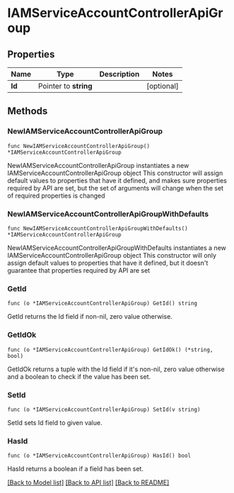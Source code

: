 # IAMServiceAccountControllerApiGroup

## Properties

Name | Type | Description | Notes
------------ | ------------- | ------------- | -------------
**Id** | Pointer to **string** |  | [optional] 

## Methods

### NewIAMServiceAccountControllerApiGroup

`func NewIAMServiceAccountControllerApiGroup() *IAMServiceAccountControllerApiGroup`

NewIAMServiceAccountControllerApiGroup instantiates a new IAMServiceAccountControllerApiGroup object
This constructor will assign default values to properties that have it defined,
and makes sure properties required by API are set, but the set of arguments
will change when the set of required properties is changed

### NewIAMServiceAccountControllerApiGroupWithDefaults

`func NewIAMServiceAccountControllerApiGroupWithDefaults() *IAMServiceAccountControllerApiGroup`

NewIAMServiceAccountControllerApiGroupWithDefaults instantiates a new IAMServiceAccountControllerApiGroup object
This constructor will only assign default values to properties that have it defined,
but it doesn't guarantee that properties required by API are set

### GetId

`func (o *IAMServiceAccountControllerApiGroup) GetId() string`

GetId returns the Id field if non-nil, zero value otherwise.

### GetIdOk

`func (o *IAMServiceAccountControllerApiGroup) GetIdOk() (*string, bool)`

GetIdOk returns a tuple with the Id field if it's non-nil, zero value otherwise
and a boolean to check if the value has been set.

### SetId

`func (o *IAMServiceAccountControllerApiGroup) SetId(v string)`

SetId sets Id field to given value.

### HasId

`func (o *IAMServiceAccountControllerApiGroup) HasId() bool`

HasId returns a boolean if a field has been set.


[[Back to Model list]](../README.md#documentation-for-models) [[Back to API list]](../README.md#documentation-for-api-endpoints) [[Back to README]](../README.md)


